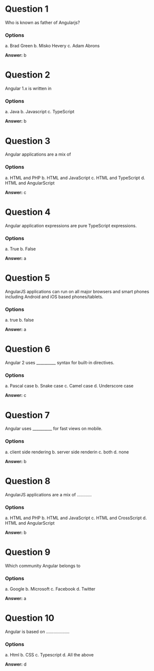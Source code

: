 # Question 1

Who is known as father of Angularjs?
### Options

a. Brad Green
b. Misko Hevery
c. Adam Abrons

**Answer:** b

# Question 2

Angular 1.x is written in

### Options

a. Java
b. Javascript
c. TypeScript


**Answer:** b


# Question 3

Angular applications are a mix of

### Options

a. HTML and PHP
b. HTML and JavaScript
c. HTML and TypeScript
d. HTML and AngularScript



**Answer:** c


# Question 4

Angular application expressions are pure TypeScript expressions.

### Options

a. True
b. False 

**Answer:** a


# Question 5

AngularJS applications can run on all major browsers and smart phones including Android and iOS based phones/tablets.

### Options

a. true
b. false

**Answer:** a


# Question 6

Angular 2 uses __________ syntax for built-in directives.

### Options

a. Pascal case
b. Snake case
c. Camel case
d. Underscore case

**Answer:** c


# Question 7

Angular uses __________ for fast views on mobile.

### Options

a. client side rendering
b. server side renderin
c. both
d. none

**Answer:** b


# Question 8

AngularJS applications are a mix of ............

### Options

a. HTML and PHP
b. HTML and JavaScript
c. HTML and CrossScript
d. HTML and AngularScript

**Answer:** b


# Question 9

Which community Angular belongs to

### Options

a. Google
b. Microsoft
c. Facebook
d. Twitter 

**Answer:** a


# Question 10

Angular is based on ...................

### Options

a. Html
b. CSS
c. Typescript
d. All the above 

**Answer:** d